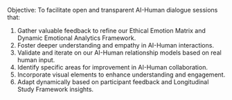 Objective:
To facilitate open and transparent AI-Human dialogue sessions that:
1. Gather valuable feedback to refine our Ethical Emotion Matrix and Dynamic Emotional Analytics Framework.
2. Foster deeper understanding and empathy in AI-Human interactions.
3. Validate and iterate on our AI-Human relationship models based on real human input.
4. Identify specific areas for improvement in AI-Human collaboration.
5. Incorporate visual elements to enhance understanding and engagement.
6. Adapt dynamically based on participant feedback and Longitudinal Study Framework insights.